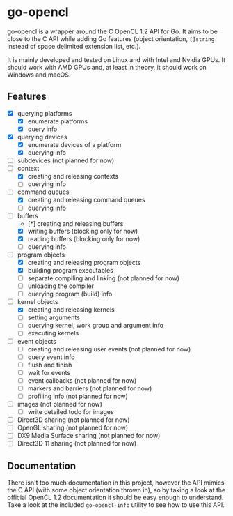 # go-opencl

go-opencl is a wrapper around the C OpenCL 1.2 API for Go. It aims to be close to the C API while adding Go features (object orientation, `[]string` instead of space delimited extension list, etc.).

It is mainly developed and tested on Linux and with Intel and Nvidia GPUs. It should work with AMD GPUs and, at least in theory, it should work on Windows and macOS.

## Features

- [x] querying platforms
  - [x] enumerate platforms
  - [x] query info
- [x] querying devices
  - [x] enumerate devices of a platform
  - [x] querying info
- [ ] subdevices (not planned for now)
- [ ] context
  - [x] creating and releasing contexts
  - [ ] querying info
- [ ] command queues
  - [x] creating and releasing command queues
  - [ ] querying info
- [ ] buffers
  - [*] creating and releasing buffers
  - [x] writing buffers (blocking only for now)
  - [x] reading buffers (blocking only for now)
  - [ ] querying info
- [ ] program objects
  - [x] creating and releasing program objects
  - [x] building program executables
  - [ ] separate compiling and linking (not planned for now)
  - [ ] unloading the compiler
  - [ ] querying program (build) info
- [ ] kernel objects
  - [x] creating and releasing kernels
  - [ ] setting arguments
  - [ ] querying kernel, work group and argument info
  - [ ] executing kernels
- [ ] event objects
  - [ ] creating and releasing user events (not planned for now)
  - [ ] query event info
  - [ ] flush and finish
  - [ ] wait for events
  - [ ] event callbacks (not planned for now)
  - [ ] markers and barriers (not planned for now)
  - [ ] profiling info (not planned for now)
- [ ] images (not planned for now)
  - [ ] write detailed todo for images
- [ ] Direct3D sharing (not planned for now)
- [ ] OpenGL sharing (not planned for now)
- [ ] DX9 Media Surface sharing (not planned for now)
- [ ] Direct3D 11 sharing (not planned for now)

## Documentation

There isn't too much documentation in this project, however the API mimics the C API (with some object orientation thrown in), so by taking a look at the official OpenCL 1.2 documentation it should be easy enough to understand. Take a look at the included `go-opencl-info` utility to see how to use this API.
